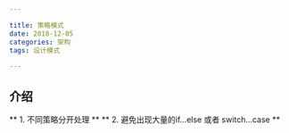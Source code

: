 ```yaml
---

title: 策略模式
date: 2018-12-05
categories: 架构
tags: 设计模式

---
```


## 介绍
** 1.  不同策略分开处理 **
** 2.  避免出现大量的if...else 或者 switch...case **